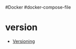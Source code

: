 #Docker #docker-compose-file
# version

- [Versioning](https://docs.docker.com/compose/compose-file/compose-versioning/#versioning)